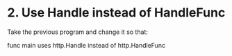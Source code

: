 # 2. Use Handle instead of HandleFunc

Take the previous program and change it so that:

func main uses http.Handle instead of http.HandleFunc
